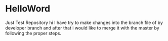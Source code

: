 # HelloWord
Just Test Repository
hi I have try to make changes into the branch file of by developer 
branch and after that i would like to merge it with the master
by following the proper steps.
